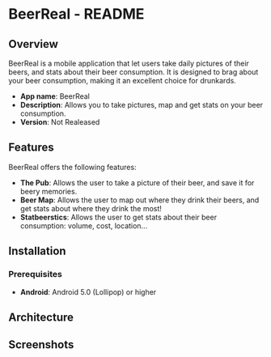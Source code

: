 # BeerReal - README

## Overview

BeerReal is a mobile application that let users take daily pictures of their beers, and stats about their beer consumption. It is designed to brag about your beer consumption, making it an excellent choice for drunkards.

- **App name**: BeerReal
- **Description**: Allows you to take pictures, map and get stats on your beer consumption.
- **Version**: Not Realeased

## Features

BeerReal offers the following features:

- **The Pub**: Allows the user to take a picture of their beer, and save it for beery memories.
- **Beer Map**: Allows the user to map out where they drink their beers, and get stats about where they drink the most!
- **Statbeerstics**: Allows the user to get stats about their beer consumption: volume, cost, location...

## Installation

### Prerequisites

- **Android**: Android 5.0 (Lollipop) or higher

## Architecture

## Screenshots
